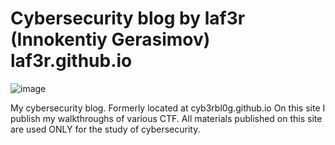 # Cybersecurity blog by laf3r (Innokentiy Gerasimov) laf3r.github.io
![image](https://user-images.githubusercontent.com/101829424/173810167-07455481-0f03-41c2-8a2d-d32f3d2ebb46.png)


My cybersecurity blog. Formerly located at cyb3rbl0g.github.io   On this site I publish my walkthroughs of various CTF. All materials published on this site are used ONLY for the study of cybersecurity.
